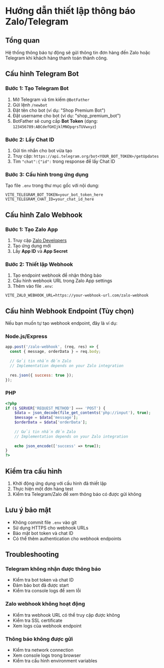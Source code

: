 # Hướng dẫn thiết lập thông báo Zalo/Telegram

## Tổng quan
Hệ thống thông báo tự động sẽ gửi thông tin đơn hàng đến Zalo hoặc Telegram khi khách hàng thanh toán thành công.

## Cấu hình Telegram Bot

### Bước 1: Tạo Telegram Bot
1. Mở Telegram và tìm kiếm `@BotFather`
2. Gửi lệnh `/newbot`
3. Đặt tên cho bot (ví dụ: "Shop Premium Bot")
4. Đặt username cho bot (ví dụ: "shop_premium_bot")
5. BotFather sẽ cung cấp **Bot Token** (dạng: `123456789:ABCdefGHIjklMNOpqrsTUVwxyz`)

### Bước 2: Lấy Chat ID
1. Gửi tin nhắn cho bot vừa tạo
2. Truy cập: `https://api.telegram.org/bot<YOUR_BOT_TOKEN>/getUpdates`
3. Tìm `"chat":{"id":` trong response để lấy Chat ID

### Bước 3: Cấu hình trong ứng dụng
Tạo file `.env` trong thư mục gốc với nội dung:
```env
VITE_TELEGRAM_BOT_TOKEN=your_bot_token_here
VITE_TELEGRAM_CHAT_ID=your_chat_id_here
```

## Cấu hình Zalo Webhook

### Bước 1: Tạo Zalo App
1. Truy cập [Zalo Developers](https://developers.zalo.me/)
2. Tạo ứng dụng mới
3. Lấy **App ID** và **App Secret**

### Bước 2: Thiết lập Webhook
1. Tạo endpoint webhook để nhận thông báo
2. Cấu hình webhook URL trong Zalo App settings
3. Thêm vào file `.env`:
```env
VITE_ZALO_WEBHOOK_URL=https://your-webhook-url.com/zalo-webhook
```

## Cấu hình Webhook Endpoint (Tùy chọn)

Nếu bạn muốn tự tạo webhook endpoint, đây là ví dụ:

### Node.js/Express
```javascript
app.post('/zalo-webhook', (req, res) => {
  const { message, orderData } = req.body;
  
  // Gửi tin nhắn đến Zalo
  // Implementation depends on your Zalo integration
  
  res.json({ success: true });
});
```

### PHP
```php
<?php
if ($_SERVER['REQUEST_METHOD'] === 'POST') {
    $data = json_decode(file_get_contents('php://input'), true);
    $message = $data['message'];
    $orderData = $data['orderData'];
    
    // Gửi tin nhắn đến Zalo
    // Implementation depends on your Zalo integration
    
    echo json_encode(['success' => true]);
}
?>
```

## Kiểm tra cấu hình

1. Khởi động ứng dụng với cấu hình đã thiết lập
2. Thực hiện một đơn hàng test
3. Kiểm tra Telegram/Zalo để xem thông báo có được gửi không

## Lưu ý bảo mật

- Không commit file `.env` vào git
- Sử dụng HTTPS cho webhook URLs
- Bảo mật bot token và chat ID
- Có thể thêm authentication cho webhook endpoints

## Troubleshooting

### Telegram không nhận được thông báo
- Kiểm tra bot token và chat ID
- Đảm bảo bot đã được start
- Kiểm tra console logs để xem lỗi

### Zalo webhook không hoạt động
- Kiểm tra webhook URL có thể truy cập được không
- Kiểm tra SSL certificate
- Xem logs của webhook endpoint

### Thông báo không được gửi
- Kiểm tra network connection
- Xem console logs trong browser
- Kiểm tra cấu hình environment variables
